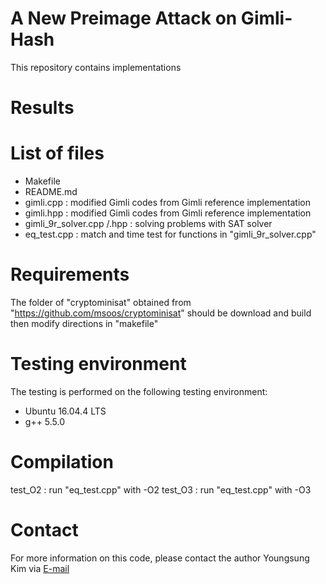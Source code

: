 # A New Preimage Attack on Gimli-Hash

This repository contains implementations

# Results

# List of files
- Makefile
- README.md
- gimli.cpp : modified Gimli codes from Gimli reference implementation
- gimli.hpp : modified Gimli codes from Gimli reference implementation
- gimli_9r_solver.cpp /.hpp : solving problems with SAT solver
- eq_test.cpp : match and time test for functions in "gimli_9r_solver.cpp"

# Requirements

The folder of "cryptominisat" obtained from "https://github.com/msoos/cryptominisat" should be download and build then modify directions in "makefile"

# Testing environment

The testing is performed on the following testing environment:

- Ubuntu 16.04.4 LTS
- g++ 5.5.0

# Compilation

test_O2 : run "eq_test.cpp" with -O2
test_O3 : run "eq_test.cpp" with -O3 

# Contact

For more information on this code, please contact the author Youngsung Kim via [E-mail](yslee.CIST@gmail.com)

